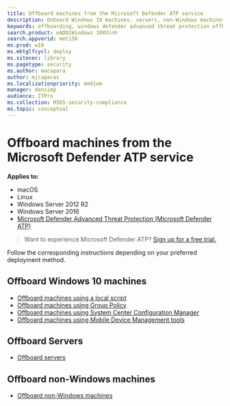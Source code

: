 ```yaml
---
title: Offboard machines from the Microsoft Defender ATP service
description: Onboard Windows 10 machines, servers, non-Windows machines from the Microsoft Defender ATP service
keywords: offboarding, windows defender advanced threat protection offboarding, windows atp offboarding
search.product: eADQiWindows 10XVcnh
search.appverid: met150
ms.prod: w10
ms.mktglfcycl: deploy
ms.sitesec: library
ms.pagetype: security
ms.author: macapara
author: mjcaparas
ms.localizationpriority: medium
manager: dansimp
audience: ITPro
ms.collection: M365-security-compliance 
ms.topic: conceptual
---
```


# Offboard machines from the Microsoft Defender ATP service

**Applies to:**
- macOS
- Linux
- Windows Server 2012 R2
- Windows Server 2016
- [Microsoft Defender Advanced Threat Protection (Microsoft Defender ATP)](https://go.microsoft.com/fwlink/p/?linkid=2069559)


>Want to experience Microsoft Defender ATP? [Sign up for a free trial.](https://www.microsoft.com/en-us/WindowsForBusiness/windows-atp?ocid=docs-wdatp-offboardmachines-abovefoldlink)

Follow the corresponding instructions depending on your preferred deployment method.

## Offboard Windows 10 machines
- [Offboard machines using a local script](configure-endpoints-script.md#offboard-machines-using-a-local-script)
- [Offboard machines using Group Policy](configure-endpoints-gp.md#offboard-machines-using-group-policy)
- [Offboard machines using System Center Configuration Manager](configure-endpoints-sccm.md#offboard-machines-using-system-center-configuration-manager)
- [Offboard machines using Mobile Device Management tools](configure-endpoints-mdm.md#offboard-and-monitor-machines-using-mobile-device-management-tools)

## Offboard Servers
- [Offboard servers](configure-server-endpoints.md#offboard-servers)

## Offboard non-Windows machines
- [Offboard non-Windows machines](configure-endpoints-non-windows.md#offboard-non-windows-machines)
